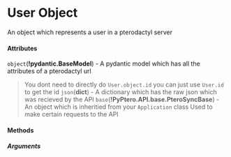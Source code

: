 # User Object

An object which represents a user in a pterodactyl server

#### Attributes

`object`(**!pydantic.BaseModel**) - A pydantic model which has all the attributes of a pterodactyl url
> You dont need to directly do `User.object.id` you can just use `User.id` to get the id
`json`(**dict**) - A dictionary which has the raw json which was recieved by the API
`base`(**!PyPtero.API.base.PteroSyncBase**) - An object which is inheritied from your `Application` class
> Used to make certain requests to the API

#### Methods

##### Arguments
